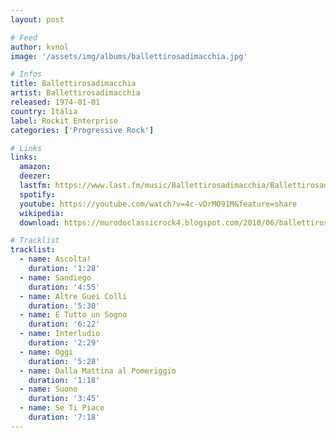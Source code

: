 ```yaml
---
layout: post

# Feed
author: kvnol
image: '/assets/img/albums/ballettirosadimacchia.jpg'

# Infos
title: Ballettirosadimacchia
artist: Ballettirosadimacchia
released: 1974-01-01
country: Itália
label: Rockit Enterprise
categories: ['Progressive Rock']

# Links
links:
  amazon:
  deezer:
  lastfm: https://www.last.fm/music/Ballettirosadimacchia/Ballettirosadimacchia
  spotify:
  youtube: https://youtube.com/watch?v=4c-vDrMO91M&feature=share
  wikipedia:
  download: https://murodoclassicrock4.blogspot.com/2018/06/ballettirosadimacchia-1974.html

# Tracklist
tracklist:
  - name: Ascolta!
    duration: '1:28'
  - name: Sandiego
    duration: '4:55'
  - name: Altre Guei Colli
    duration: '5:30'
  - name: E Tutto un Sogno
    duration: '6:22'
  - name: Interludio
    duration: '2:29'
  - name: Oggi
    duration: '5:28'
  - name: Dalla Mattina al Pomeriggio
    duration: '1:18'
  - name: Suono
    duration: '3:45'
  - name: Se Ti Piace
    duration: '7:18'
---
```

